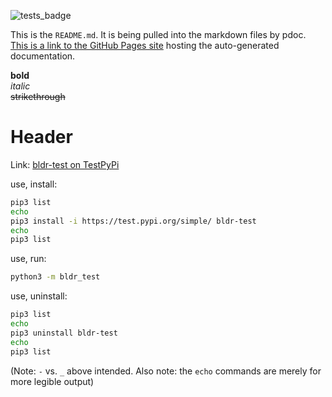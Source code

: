 
![tests_badge](https://github.com/ethanmsl/bldr_test/actions/workflows/test-poet.yml/badge.svg)


This is the `README.md`.  It is being pulled into the markdown files by pdoc.  
[This is a link to the GitHub Pages site](https://ethanmsl.github.io/bldr_test/bldr_test.html) hosting the auto-generated documentation.

**bold**  
*italic*  
~~strikethrough~~  

# Header

Link: [bldr-test on TestPyPi](https://test.pypi.org/project/bldr-test/)

use, install:
```zsh
pip3 list
echo
pip3 install -i https://test.pypi.org/simple/ bldr-test
echo
pip3 list
```

use, run:
```zsh
python3 -m bldr_test
```

use, uninstall:
```zsh
pip3 list
echo
pip3 uninstall bldr-test
echo
pip3 list
```

(Note: `-` vs. `_` above intended.  Also note: the `echo` commands are merely for more legible output)
